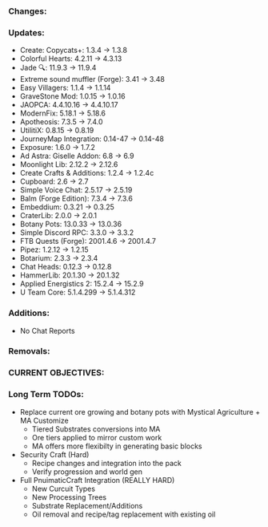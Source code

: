 ### Changes:

### Updates:
- Create: Copycats+: 1.3.4 -> 1.3.8
- Colorful Hearts: 4.2.11 -> 4.3.13
- Jade 🔍: 11.9.3 -> 11.9.4
- Extreme sound muffler (Forge): 3.41 -> 3.48
- Easy Villagers: 1.1.4 -> 1.1.14
- GraveStone Mod: 1.0.15 -> 1.0.16
- JAOPCA: 4.4.10.16 -> 4.4.10.17
- ModernFix: 5.18.1 -> 5.18.6
- Apotheosis: 7.3.5 -> 7.4.0
- UtilitiX: 0.8.15 -> 0.8.19
- JourneyMap Integration: 0.14-47 -> 0.14-48
- Exposure: 1.6.0 -> 1.7.2
- Ad Astra: Giselle Addon: 6.8 -> 6.9
- Moonlight Lib: 2.12.2 -> 2.12.6
- Create Crafts & Additions: 1.2.4 -> 1.2.4c
- Cupboard: 2.6 -> 2.7
- Simple Voice Chat: 2.5.17 -> 2.5.19
- Balm (Forge Edition): 7.3.4 -> 7.3.6
- Embeddium: 0.3.21 -> 0.3.25
- CraterLib: 2.0.0 -> 2.0.1
- Botany Pots: 13.0.33 -> 13.0.36
- Simple Discord RPC: 3.3.0 -> 3.3.2
- FTB Quests (Forge): 2001.4.6 -> 2001.4.7
- Pipez: 1.2.12 -> 1.2.15
- Botarium: 2.3.3 -> 2.3.4
- Chat Heads: 0.12.3 -> 0.12.8
- HammerLib: 20.1.30 -> 20.1.32
- Applied Energistics 2: 15.2.4 -> 15.2.9
- U Team Core: 5.1.4.299 -> 5.1.4.312

### Additions:
- No Chat Reports

### Removals:

### CURRENT OBJECTIVES:

### Long Term TODOs:
- Replace current ore growing and botany pots with Mystical Agriculture + MA Customize
  - Tiered Substrates conversions into MA
  - Ore tiers applied to mirror custom work
  - MA offers more flexibilty in generating basic blocks
- Security Craft (Hard)
  - Recipe changes and integration into the pack
  - Verify progression and world gen
- Full PnuimaticCraft Integration (REALLY HARD)
  - New Curcuit Types
  - New Processing Trees
  - Substrate Replacement/Additions
  - Oil removal and recipe/tag replacement with existing oil